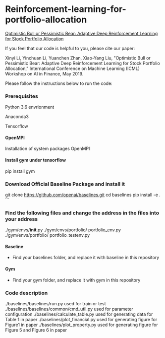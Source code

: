 # Reinforcement-learning-for-portfolio-allocation
[Optimistic Bull or Pessimistic Bear: Adaptive Deep Reinforcement Learning for Stock Portfolio Allocation](https://arxiv.org/abs/1907.01503)

If you feel that our code is helpful to you, please cite our paper:

Xinyi Li, Yinchuan Li, Yuanchen Zhan, Xiao-Yang Liu, "Optimistic Bull or Pessimistic Bear: Adaptive Deep Reinforcement Learning for Stock Portfolio Allocation," International Conference on Machine Learning (ICML) Workshop on AI in Finance, May 2019.

Please follow the instructions below to run the code:

### Prerequisites 
Python 3.6 envrionment 

Anaconda3

Tensorflow

#### OpenMPI
Installation of system packages OpenMPI 

#### Install gym under tensorflow
pip install gym

### Download Official Baseline Package and install it 
 git clone https://github.com/openai/baselines.git
 cd baselines
 pip install -e .
    ```
### Find the following files and change the address in the files into your address
./gym/envs/__init__.py 
./gym/envs/portfolio/ portfolio_env.py
./gym/envs/portfolio/ portfolio_testenv.py

#### Baseline
- Find your baselines folder, and replace it with baseline in this repository

#### Gym
- Find your gym folder, and replace it with gym in this repository

### Code description
./baselines/baselines/run.py used for train or test 
./baselines/baselines/common/cmd_util.py used for parameter configuration
./baselines/calculate_table.py used for generating data for Table 1 in paper 
./baselines/plot_financial.py used for generating figure for Figure1 in paper
./baselines/plot_property.py used for generating figure for Figure 5 and Figure 6 in paper

